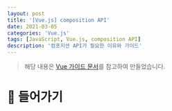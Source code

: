 ```yaml
---
layout: post
title: '[Vue.js] composition API'
date: 2021-03-05
categories: 'Vue.js'
tags: [JavaScript, Vue.js, composition API]
description: '컴포지션 API가 필요한 이유와 가이드'
---
```


> 해당 내용은 [Vue 가이드 문서](https://v3.ko.vuejs.org/guide/composition-api-introduction.html#%E1%84%8F%E1%85%A5%E1%86%B7%E1%84%91%E1%85%A9%E1%84%8C%E1%85%B5%E1%84%89%E1%85%A7%E1%86%AB-api%E1%84%80%E1%85%A1-%E1%84%91%E1%85%B5%E1%86%AF%E1%84%8B%E1%85%AD%E1%84%92%E1%85%A1%E1%86%AB-%E1%84%8B%E1%85%B5%E1%84%8B%E1%85%B2)를 참고하여 만들었습니다.

# 📖 들어가기